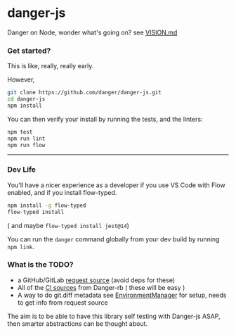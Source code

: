# danger-js

Danger on Node, wonder what's going on? see [VISION.md](VISION.md)

### Get started?

This is like, really, really early.

However, 

``` sh
git clone https://github.com/danger/danger-js.git
cd danger-js
npm install
```

You can then verify your install by running the tests, and the linters:

``` sh
npm test
npm run lint
npm run flow
``` 

---

### Dev Life

You'll have a nicer experience as a developer if you use VS Code with Flow enabled, and if you install flow-typed.

``` sh
npm install -g flow-typed
flow-typed install
```

( and maybe `flow-typed install jest@14`)

You can run the `danger` command globally from your dev build by running `npm link`.

### What is the TODO?

* a GitHub/GitLab [request source](https://github.com/danger/danger/tree/c7880ebd870407e9effa1bb4295540d1fa6b4bbc/lib/danger/request_sources) (avoid deps for these)
* All of the [CI sources](https://github.com/danger/danger/tree/c7880ebd870407e9effa1bb4295540d1fa6b4bbc/lib/danger/ci_source) from Danger-rb  ( these will be easy )
* A way to do git.diff metadata see [EnvironmentManager](https://github.com/danger/danger/blob/c7880ebd870407e9effa1bb4295540d1fa6b4bbc/lib/danger/danger_core/environment_manager.rb) for setup, needs to get info from request source

The aim is to be able to have this library self testing with Danger-js ASAP, then smarter abstractions can be thought about.

